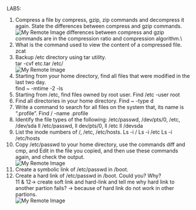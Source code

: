 LAB5:
1. Compress a file by compress, gzip, zip commands and decompress it again. State the
differences between compress and gzip commands.
![My Remote Image](https://user-images.githubusercontent.com/110028481/209424232-a40e4193-2a5b-419c-97e4-ddfd86a6d11b.png)
differences between compress and gzip commands are in the compression ratio and compression algorithm.\
2. What is the command used to view the content of a compressed file.
zcat
3. Backup /etc directory using tar utility.\
tar -cvf etc.tar /etc/ \
![My Remote Image](https://user-images.githubusercontent.com/110028481/209424238-6eedc643-c15a-4765-99f4-7f4ae319922e.png)
4. Starting from your home directory, find all files that were modified in the last two day.\
find ~ -mtime -2 -ls
5. Starting from /etc, find files owned by root user.
Find /etc -user root
6. Find all directories in your home directory.
Find ~ -type d 
7. Write a command to search for all files on the system that, its name is “.profile”.
Find / -name .profile
8. Identify the file types of the following: /etc/passwd, /dev/pts/0, /etc, /dev/sda
ll /etc/passwd,
ll dev/pts/0,
ll /etc
ll /devsda
9. List the inode numbers of /, /etc, /etc/hosts.
Ls -i /
Ls -i /etc
Ls -i /etc/hosts
10. Copy /etc/passwd to your home directory, use the commands diff and cmp, and Edit in the
file you copied, and then use these commands again, and check the output. \
![My Remote Image](https://user-images.githubusercontent.com/110028481/209424240-337fd873-3c2c-4a88-bb7c-cbc530bc642d.png)
11. Create a symbolic link of /etc/passwd in /boot.
12. Create a hard link of /etc/passwd in /boot. Could you? Why? \
11 & 12→  create soft link and hard-link and tell me why hard link to another partion fails? → because of hard link do not work in other partions. \
![My Remote Image](https://user-images.githubusercontent.com/110028481/209424389-8d2e95ff-60af-4397-9c38-3dd499e8ceac.png)
